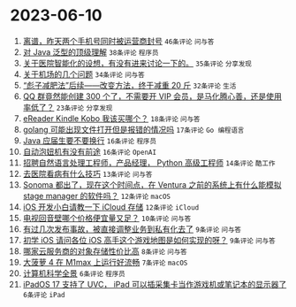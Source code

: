 # 2023-06-10

1. [离谱，昨天两个手机号同时被运营商封号](https://www.v2ex.com/t/947499) `46条评论` `问与答`
1. [对 Java 泛型的顶级理解](https://www.v2ex.com/t/947486) `38条评论` `程序员`
1. [关于医院智能化的设想，有没有进来讨论一下的。](https://www.v2ex.com/t/947498) `35条评论` `分享发现`
1. [关于机场的几个问题](https://www.v2ex.com/t/947477) `34条评论` `问与答`
1. [“彪子减肥法”后续——改变方法，终于减重 20 斤](https://www.v2ex.com/t/947474) `32条评论` `生活`
1. [QQ 群竟然能创建 300 个了，不需要开 VIP 会员，是马化腾心善，还是使用率低了？](https://www.v2ex.com/t/947469) `23条评论` `分享发现`
1. [eReader Kindle Kobo 我该买哪个？](https://www.v2ex.com/t/947482) `18条评论` `问与答`
1. [golang 可能出现文件打开但是报错的情况吗](https://www.v2ex.com/t/947492) `17条评论` `Go 编程语言`
1. [Java 应届生要不要换行](https://www.v2ex.com/t/947515) `16条评论` `程序员`
1. [自动泡妞机有没有前途](https://www.v2ex.com/t/947473) `16条评论` `OpenAI`
1. [招聘自然语言处理工程师，产品经理， Python 高级工程师](https://www.v2ex.com/t/947478) `14条评论` `酷工作`
1. [去医院看病有什么技巧](https://www.v2ex.com/t/947509) `13条评论` `问与答`
1. [Sonoma 都出了，现在这个时间点，在 Ventura 之前的系统上有什么能模拟 stage manager 的软件吗？](https://www.v2ex.com/t/947503) `12条评论` `macOS`
1. [iOS 开发小白请教一下 iCloud 存储](https://www.v2ex.com/t/947479) `12条评论` `iCloud`
1. [电视回音壁哪个价格便宜量又足？](https://www.v2ex.com/t/947506) `10条评论` `问与答`
1. [有过几次发布事故，被直接调整业务到私有化去了](https://www.v2ex.com/t/947517) `9条评论` `问与答`
1. [初学 iOS 请问各位 iOS 高手这个游戏地图是如何实现的呀？](https://www.v2ex.com/t/947502) `9条评论` `问与答`
1. [哪家云服务商的对象存储性价比高](https://www.v2ex.com/t/947481) `8条评论` `问与答`
1. [大菠萝 4 在 M1max 上运行好流畅](https://www.v2ex.com/t/947522) `7条评论` `macOS`
1. [计算机科学全景](https://www.v2ex.com/t/947476) `6条评论` `程序员`
1. [iPadOS 17 支持了 UVC， iPad 可以插采集卡当作游戏机或笔记本的显示器了](https://www.v2ex.com/t/947468) `6条评论` `iPad`
